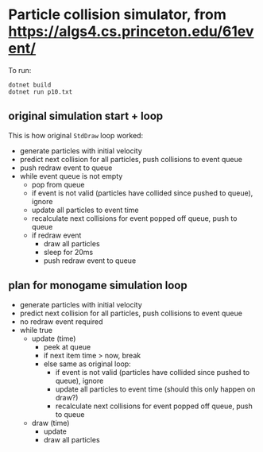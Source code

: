 # Particle collision simulator, from https://algs4.cs.princeton.edu/61event/

To run:

    dotnet build
    dotnet run p10.txt

## original simulation start + loop

This is how original `StdDraw` loop worked:

- generate particles with initial velocity
- predict next collision for all particles, push collisions to event queue
- push redraw event to queue
- while event queue is not empty
    - pop from queue
    - if event is not valid (particles have collided since pushed to queue), ignore
    - update all particles to event time
    - recalculate next collisions for event popped off queue, push to queue
    - if redraw event
        - draw all particles
        - sleep for 20ms
        - push redraw event to queue


## plan for monogame simulation loop

- generate particles with initial velocity
- predict next collision for all particles, push collisions to event queue
- no redraw event required
- while true
    - update (time)
        - peek at queue
        - if next item time > now, break
        - else same as original loop:
            - if event is not valid (particles have collided since pushed to queue), ignore
            - update all particles to event time (should this only happen on draw?)
            - recalculate next collisions for event popped off queue, push to queue
    - draw (time)
        - update
        - draw all particles